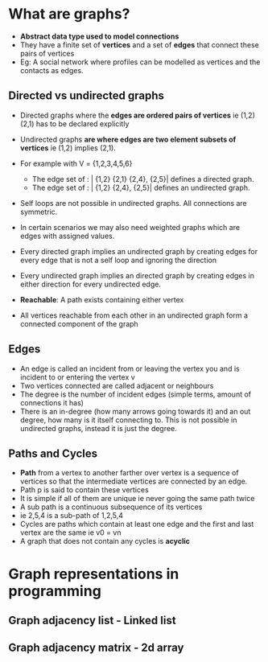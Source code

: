 # What are graphs?

- **Abstract data type used to model connections**
- They have a finite set of **vertices** and a set of **edges** that connect these pairs of vertices
- Eg: A social network where profiles can be modelled as vertices and the contacts as edges.

## Directed vs undirected graphs 

- Directed graphs where the **edges are ordered pairs of vertices** ie (1,2) (2,1) has to be declared explicitly
- Undirected graphs **are where edges are two element subsets of vertices** ie (1,2) implies (2,1).

- For example with V = {1,2,3,4,5,6}
	- The edge set of : | {1,2} {2,1} {2,4}, {2,5}| defines a directed graph.
	- The edge set of : | {1,2} {2,4}, {2,5}| defines an undirected graph.

- Self loops are not possible in undirected graphs. All connections are symmetric.
- In certain scenarios we may also need weighted graphs which are edges with assigned values.
- Every directed graph implies an undirected graph by creating edges for every edge that is not a self loop and ignoring the direction
- Every undirected graph implies an directed graph by creating edges in either direction for every undirected edge.
- **Reachable**: A path exists containing either vertex
- All vertices reachable from each other in an undirected graph form a connected component of the graph
## Edges

- An edge is called an incident from or leaving the vertex you and is incident to or entering the vertex v
- Two vertices connected are called adjacent or neighbours
- The degree is the number of incident edges (simple terms, amount of connections it has)
- There is an in-degree (how many arrows going towards it) and an out degree, how many is it itself connecting to. This is not possible in undirected graphs, instead it is just the degree.
## Paths and Cycles
- **Path** from a vertex to another farther over vertex is a sequence of vertices so that the intermediate vertices are connected by an edge.
- Path p is said to contain these vertices
- It is simple if all of them are unique ie never going the same path twice
- A sub path is a continuous subsequence of its vertices
- ie 2,5,4 is a sub-path of 1,2,5,4
- Cycles are paths which contain at least one edge and the first and last vertex are the same ie v0 = vn
- A graph that does not contain any cycles is **acyclic**

# Graph representations in programming

## Graph adjacency list - Linked list

## Graph adjacency matrix - 2d array